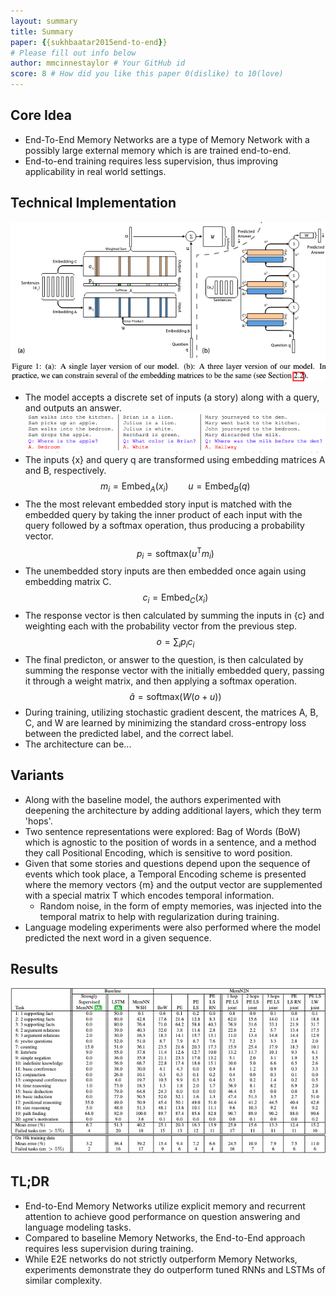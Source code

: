 ```yaml
---
layout: summary
title: Summary
paper: {{sukhbaatar2015end-to-end}}
# Please fill out info below
author: mmcinnestaylor # Your GitHub id
score: 8 # How did you like this paper 0(dislike) to 10(love)
---
```


## Core Idea
* End-To-End Memory Networks are a type of Memory Network with a possibly large external memory which is are trained end-to-end.
* End-to-end training requires less supervision, thus improving applicability in real world settings.

## Technical Implementation
![Architecture](sukhbaatar2015end-to-end_2_b.png) 
* The model accepts a discrete set of inputs (a story) along with a query, and outputs an answer.  
![Q&A](sukhbaatar2015end-to-end_2_a.png)  
* The inputs {x} and query q are transformed using embedding matrices A and B, respectively.  
$$m_i = \text{Embed}_A(x_i)\qquad u = \text{Embed}_B(q)$$
* The the most relevant embedded story input is matched with the embedded query by taking the inner product of each input with the query followed by a softmax operation, thus producing a probability vector.  
$$p_i = \text{softmax}(u^{\text{T}}m_i)$$  
* The unembedded story inputs are then embedded once again using embedding matrix C.  
$$c_i = \text{Embed}_C(x_i)$$  
* The response vector is then calculated by summing the inputs in {c} and weighting each with the probability vector from the previous step.  
$$o = \sum_ip_ic_i$$  
* The final predicton, or answer to the question, is then calculated by summing the response vector with the initially embedded query, passing it through a weight matrix, and then applying a softmax operation.  
$$\hat{a} = \text{softmax}(W(o + u))$$  
* During training, utilizing stochastic gradient descent, the matrices A, B, C, and W are learned by minimizing the standard cross-entropy loss between the predicted label, and the correct label.  
* The architecture can be...  
## Variants 
* Along with the baseline model, the authors experimented with deepening the architecture by adding additional layers, which they term 'hops'.  
* Two sentence representations were explored: Bag of Words (BoW) which is agnostic to the position of words in a sentence, and a method they call Positional Encoding, which is sensitive to word position.  
* Given that some stories and questions depend upon the sequence of events which took place, a Temporal Encoding scheme is presented where the memory vectors {m} and the output vector are supplemented with a special matrix T which encodes temporal information.  
	* Random noise, in the form of empty memories, was injected into the temporal matrix to help with regularization during training.  
* Language modeling experiments were also performed where the model predicted the next word in a given sequence.
## Results  
![Results](sukhbaatar2015end-to-end_2_c.png)   

## TL;DR
* End-to-End Memory Networks utilize explicit memory and recurrent attention to achieve good performance on question answering and language modeling tasks.
* Compared to baseline Memory Networks, the End-to-End approach requires less supervision during training.
* While E2E networks do not strictly outperform Memory Networks, experiments demonstrate they do outperform tuned RNNs and LSTMs of similar complexity.
